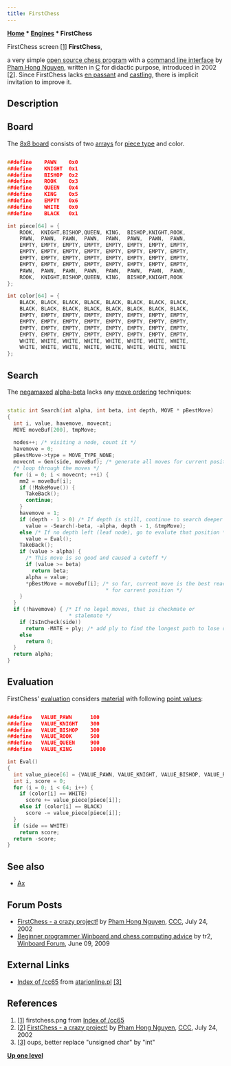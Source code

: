```yaml
---
title: FirstChess
---
```

**[Home](Home "Home") * [Engines](Engines "Engines") * FirstChess**

[](http://devwebcl.atarionline.pl/cc65/firstchess.png) FirstChess screen <a id="cite-note-1" href="#cite-ref-1">[1]</a>
**FirstChess**,

a very simple [open source chess program](Category:Open_Source "Category:Open Source") with a [command line interface](CLI "CLI") by [Pham Hong Nguyen](Pham_Hong_Nguyen "Pham Hong Nguyen"), written in [C](C "C") for didactic purpose, introduced in 2002 <a id="cite-note-2" href="#cite-ref-2">[2]</a>. Since FirstChess lacks [en passant](En_passant "En passant") and [castling](Castling "Castling"), there is implicit invitation to improve it.

## Description

## Board

The [8x8 board](8x8_Board "8x8 Board") consists of two [arrays](Array "Array") for [piece type](Pieces#PieceTypeCoding "Pieces") and color.

```C++

##define	PAWN    0x0
##define	KNIGHT  0x1
##define	BISHOP  0x2
##define	ROOK    0x3
##define	QUEEN   0x4
##define	KING    0x5
##define	EMPTY   0x6
##define	WHITE   0x0
##define	BLACK   0x1

int piece[64] = {
    ROOK,  KNIGHT,BISHOP,QUEEN, KING,  BISHOP,KNIGHT,ROOK,
    PAWN,  PAWN,  PAWN,  PAWN,  PAWN,  PAWN,  PAWN,  PAWN,
    EMPTY, EMPTY, EMPTY, EMPTY, EMPTY, EMPTY, EMPTY, EMPTY,
    EMPTY, EMPTY, EMPTY, EMPTY, EMPTY, EMPTY, EMPTY, EMPTY,
    EMPTY, EMPTY, EMPTY, EMPTY, EMPTY, EMPTY, EMPTY, EMPTY,
    EMPTY, EMPTY, EMPTY, EMPTY, EMPTY, EMPTY, EMPTY, EMPTY,
    PAWN,  PAWN,  PAWN,  PAWN,  PAWN,  PAWN,  PAWN,  PAWN,
    ROOK,  KNIGHT,BISHOP,QUEEN, KING,  BISHOP,KNIGHT,ROOK
};

int color[64] = {
    BLACK, BLACK, BLACK, BLACK, BLACK, BLACK, BLACK, BLACK,
    BLACK, BLACK, BLACK, BLACK, BLACK, BLACK, BLACK, BLACK,
    EMPTY, EMPTY, EMPTY, EMPTY, EMPTY, EMPTY, EMPTY, EMPTY,
    EMPTY, EMPTY, EMPTY, EMPTY, EMPTY, EMPTY, EMPTY, EMPTY,
    EMPTY, EMPTY, EMPTY, EMPTY, EMPTY, EMPTY, EMPTY, EMPTY,
    EMPTY, EMPTY, EMPTY, EMPTY, EMPTY, EMPTY, EMPTY, EMPTY,
    WHITE, WHITE, WHITE, WHITE, WHITE, WHITE, WHITE, WHITE,
    WHITE, WHITE, WHITE, WHITE, WHITE, WHITE, WHITE, WHITE
};

```

## Search

The [negamaxed](Negamax "Negamax") [alpha-beta](Alpha-Beta "Alpha-Beta") lacks any [move ordering](Move_Ordering "Move Ordering") techniques:

```C++

static int Search(int alpha, int beta, int depth, MOVE * pBestMove)
{
  int i, value, havemove, movecnt;
  MOVE moveBuf[200], tmpMove;
    
  nodes++; /* visiting a node, count it */
  havemove = 0;
  pBestMove->type = MOVE_TYPE_NONE;
  movecnt = Gen(side, moveBuf); /* generate all moves for current position */
  /* loop through the moves */
  for (i = 0; i < movecnt; ++i) {
    mm2 = moveBuf[i];
    if (!MakeMove()) {
      TakeBack();
      continue;
    }
    havemove = 1;
    if (depth - 1 > 0) /* If depth is still, continue to search deeper */
      value = -Search(-beta, -alpha, depth - 1, &tmpMove);
    else /* If no depth left (leaf node), go to evalute that position */
      value = Eval(); 
    TakeBack();
    if (value > alpha) {
      /* This move is so good and caused a cutoff */
      if (value >= beta)
        return beta;
      alpha = value;
      *pBestMove = moveBuf[i]; /* so far, current move is the best reaction
                                * for current position */
    }
  }
  if (!havemove) { /* If no legal moves, that is checkmate or
                    * stalemate */
    if (IsInCheck(side))
      return -MATE + ply; /* add ply to find the longest path to lose or shortest path to win */
    else
      return 0;
  }
  return alpha;
}

```

## Evaluation

FirstChess' [evaluation](Evaluation "Evaluation") considers [material](Material "Material") with following [point values](Point_Value "Point Value"):

```C++

##define   VALUE_PAWN      100
##define   VALUE_KNIGHT    300
##define   VALUE_BISHOP    300
##define   VALUE_ROOK      500
##define   VALUE_QUEEN     900
##define   VALUE_KING      10000

int Eval()
{
  int value_piece[6] = {VALUE_PAWN, VALUE_KNIGHT, VALUE_BISHOP, VALUE_ROOK, VALUE_QUEEN, VALUE_KING};
  int i, score = 0;
  for (i = 0; i < 64; i++) {
    if (color[i] == WHITE)
      score += value_piece[piece[i]];
    else if (color[i] == BLACK)
      score -= value_piece[piece[i]];
  }
  if (side == WHITE)
    return score;
  return -score;
}

```

## See also

- [Ax](Ax "Ax")

## Forum Posts

- [FirstChess - a crazy project!](https://www.stmintz.com/ccc/index.php?id=242289) by [Pham Hong Nguyen](Pham_Hong_Nguyen "Pham Hong Nguyen"), [CCC](CCC "CCC"), July 24, 2002
- [Beginner programmer Winboard and chess computing advice](http://www.open-aurec.com/wbforum/viewtopic.php?f=2&t=50206) by tr2, [Winboard Forum](Computer_Chess_Forums "Computer Chess Forums"), June 09, 2009

## External Links

- [Index of /cc65](http://devwebcl.atarionline.pl/cc65/) from [atarionline.pl](http://devwebcl.atarionline.pl/) <a id="cite-note-3" href="#cite-ref-3">[3]</a>

## References

1. <a id="cite-ref-1" href="#cite-note-1">[1]</a> firstchess.png from [Index of /cc65](http://devwebcl.atarionline.pl/cc65/)
1. <a id="cite-ref-2" href="#cite-note-2">[2]</a> [FirstChess - a crazy project!](https://www.stmintz.com/ccc/index.php?id=242289) by [Pham Hong Nguyen](Pham_Hong_Nguyen "Pham Hong Nguyen"), [CCC](CCC "CCC"), July 24, 2002
1. <a id="cite-ref-3" href="#cite-note-3">[3]</a> oups, better replace "unsigned char" by "int"

**[Up one level](Engines "Engines")**

